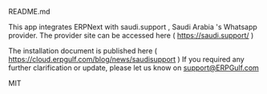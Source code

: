 README.md

This app integrates ERPNext with saudi.support , Saudi Arabia 's  Whatsapp provider. The provider site can be accessed here ( https://saudi.support/ )

The installation document is published here ( https://cloud.erpgulf.com/blog/news/saudisupport ) If you required any further clarification or update, please let us know on support@ERPGulf.com

MIT
